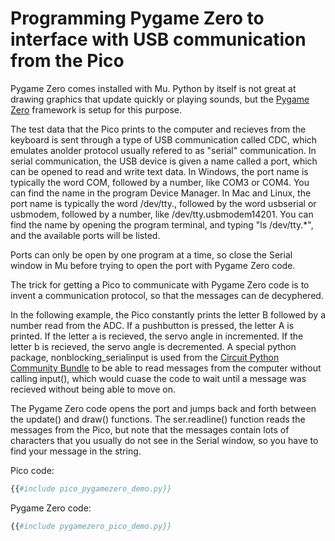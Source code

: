 # Programming Pygame Zero to interface with USB communication from the Pico

Pygame Zero comes installed with Mu. Python by itself is not great at drawing graphics that update quickly or playing sounds, but the [Pygame Zero](https://pygame-zero.readthedocs.io/en/stable/) framework is setup for this purpose.

The test data that the Pico prints to the computer and recieves from the keyboard is sent through a type of USB communication called CDC, which emulates anolder protocol usually refered to as "serial" communication. In serial communication, the USB device is given a name called a port, which can be opened to read and write text data. In Windows, the port name is typically the word COM, followed by a number, like COM3 or COM4. You can find the name in the program Device Manager. In Mac and Linux, the port name is typically the word /dev/tty., followed by the word usbserial or usbmodem, followed by a number, like /dev/tty.usbmodem14201. You can find the name by opening the program terminal, and typing "ls /dev/tty.*", and the available ports will be listed.

Ports can only be open by one program at a time, so close the Serial window in Mu before trying to open the port with Pygame Zero code.

The trick for getting a Pico to communicate with Pygame Zero code is to invent a communication protocol, so that the messages can de decyphered. 

In the following example, the Pico constantly prints the letter B followed by a number read from the ADC. If a pushbutton is pressed, the letter A is printed. If the letter a is recieved, the servo angle in incremented. If the letter b is recieved, the servo angle is decremented. A special python package, nonblocking_serialinput is used from the [Circuit Python Community Bundle](https://circuitpython.org/libraries) to be able to read messages from the computer without calling input(), which would cuase the code to wait until a message was recieved without being able to move on.

The Pygame Zero code opens the port and jumps back and forth between the update() and draw() functions. The ser.readline() function reads the messages from the Pico, but note that the messages contain lots of characters that you usually do not see in the Serial window, so you have to find your message in the string.

Pico code:
```py
{{#include pico_pygamezero_demo.py}}
```

Pygame Zero code:
```py
{{#include pygamezero_pico_demo.py}}
```
